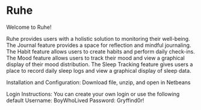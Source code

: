 # Ruhe

Welcome to Ruhe!

Ruhe provides users with a holistic solution to monitoring their well-being. 
The Journal feature provides a space for reflection and mindful journaling.
The Habit feature allows users to create habits and perform daily check-ins.
The Mood feature allows users to track their mood and view a graphical display
  of their mood distribution.
The Sleep Tracking feature gives users a place to record daily sleep logs and
  view a graphical display of sleep data.


Installation and Configuration:
  Download file, unzip, and open in Netbeans


Login Instructions:
  You can create your own login or use the following default
  Username: BoyWhoLived
  Password: Gryffind0r!
